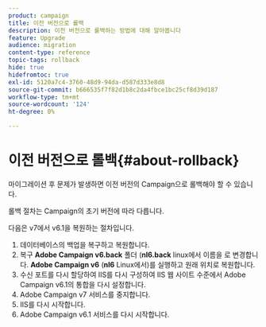 ```yaml
---
product: campaign
title: 이전 버전으로 롤백
description: 이전 버전으로 롤백하는 방법에 대해 알아봅니다
feature: Upgrade
audience: migration
content-type: reference
topic-tags: rollback
hide: true
hidefromtoc: true
exl-id: 5120a7c4-3760-48d9-94da-d587d333e8d8
source-git-commit: b666535f7f82d1b8c2da4fbce1bc25cf8d39d187
workflow-type: tm+mt
source-wordcount: '124'
ht-degree: 0%

---
```


# 이전 버전으로 롤백{#about-rollback}



마이그레이션 후 문제가 발생하면 이전 버전의 Campaign으로 롤백해야 할 수 있습니다.

롤백 절차는 Campaign의 초기 버전에 따라 다릅니다.

다음은 v7에서 v6.1을 복원하는 절차입니다.

1. 데이터베이스의 백업을 복구하고 복원합니다.
1. 복구 **Adobe Campaign v6.back** 폴더 (**nl6.back** linux에서 이름을 로 변경합니다. **Adobe Campaign v6** (**nl6** Linux에서)를 실행하고 원래 위치로 복원합니다.
1. 수신 포트를 다시 할당하여 IIS를 다시 구성하여 IIS 웹 사이트 수준에서 Adobe Campaign v6.1의 통합을 다시 설정합니다.
1. Adobe Campaign v7 서비스를 중지합니다.
1. IIS를 다시 시작합니다.
1. Adobe Campaign v6.1 서비스를 다시 시작합니다.

<!--
	
## Restore to Campaign v6.02

Here is the procedure to restore a v6.02 from a v7.

1. Recover the backup of the database and restore it.
1. Recover the **Neolane v6.back** folder (**nl6.back** in Linux), rename it to **Neolane v6** (**nl6** in Linux) and restore it to its original location.
1. Re-configure IIS by re-assigning the listen ports to re-establish the integration of Adobe Campaign v6.02 at IIS Website level.
1. Stop the Adobe Campaign v6.1 service.
1. Re-start IIS.
1. Restart the Adobe Campaign v6.02 service.

## Restore to Campaign v5.11

Here is the procedure to restore a v5.11 from a v7.

1. Recover the backup of the database and restore it.
1. Recover the **Neolane v5.back** folder (**nl5.back** in Linux), rename it to **Neolane v5** (**nl5** in Linux) and restore it to its original location.
1. Re-configure IIS by re-assigning the listen ports to re-establish the integration of Neolane v5 at IIS Website level.
1. Stop the Adobe Campaign v7 service.
1. Re-start IIS.
1. Re-start the Adobe Campaign v5 service.

-->